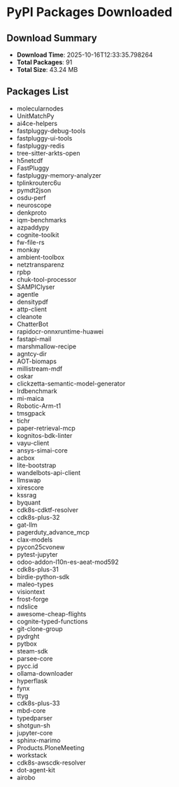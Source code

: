 # PyPI Packages Downloaded

## Download Summary
- **Download Time**: 2025-10-16T12:33:35.798264
- **Total Packages**: 91
- **Total Size**: 43.24 MB

## Packages List
- molecularnodes
- UnitMatchPy
- ai4ce-helpers
- fastpluggy-debug-tools
- fastpluggy-ui-tools
- fastpluggy-redis
- tree-sitter-arkts-open
- h5netcdf
- FastPluggy
- fastpluggy-memory-analyzer
- tplinkrouterc6u
- pymdt2json
- osdu-perf
- neuroscope
- denkproto
- iqm-benchmarks
- azpaddypy
- cognite-toolkit
- fw-file-rs
- monkay
- ambient-toolbox
- netztransparenz
- rpbp
- chuk-tool-processor
- SAMPIClyser
- agentle
- densitypdf
- attp-client
- cleanote
- ChatterBot
- rapidocr-onnxruntime-huawei
- fastapi-mail
- marshmallow-recipe
- agntcy-dir
- AOT-biomaps
- millistream-mdf
- oskar
- clickzetta-semantic-model-generator
- lrdbenchmark
- mi-maica
- Robotic-Arm-t1
- tmsgpack
- tichr
- paper-retrieval-mcp
- kognitos-bdk-linter
- vayu-client
- ansys-simai-core
- acbox
- lite-bootstrap
- wandelbots-api-client
- llmswap
- xirescore
- kssrag
- byquant
- cdk8s-cdktf-resolver
- cdk8s-plus-32
- gat-llm
- pagerduty_advance_mcp
- clax-models
- pycon25cvonew
- pytest-jupyter
- odoo-addon-l10n-es-aeat-mod592
- cdk8s-plus-31
- birdie-python-sdk
- maleo-types
- visiontext
- frost-forge
- ndslice
- awesome-cheap-flights
- cognite-typed-functions
- git-clone-group
- pydrght
- pytbox
- steam-sdk
- parsee-core
- pycc.id
- ollama-downloader
- hyperflask
- fynx
- ttyg
- cdk8s-plus-33
- mbd-core
- typedparser
- shotgun-sh
- jupyter-core
- sphinx-marimo
- Products.PloneMeeting
- workstack
- cdk8s-awscdk-resolver
- dot-agent-kit
- airobo
